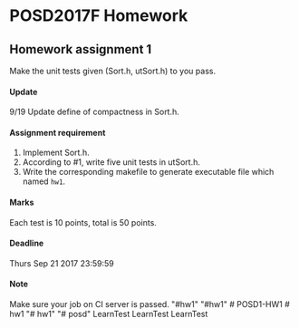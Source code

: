 # POSD2017F Homework

## Homework assignment 1

Make the unit tests given (Sort.h, utSort.h) to you pass.

#### Update
9/19 Update define of compactness in Sort.h.

#### Assignment requirement

 1. Implement Sort.h.
 2. According to #1, write five unit tests in utSort.h.
 3. Write the corresponding makefile to generate executable file which named `hw1`.

#### Marks

Each test is 10 points, total is 50 points.

#### Deadline

Thurs Sep 21 2017 23:59:59

#### Note

Make sure your job on CI server is passed.
"#hw1"
"#hw1"
#   P O S D 1 - H W 1  
 #   h w 1  
 "# hw1" 
"# posd" 
L e a r n T e s t  
 L e a r n T e s t  
 L e a r n T e s t  
 